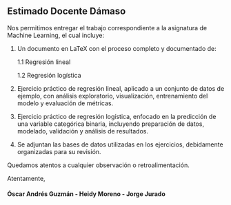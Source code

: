 ## Estimado Docente Dámaso

Nos permitimos entregar el trabajo correspondiente a la asignatura de Machine Learning, el cual incluye:

1. Un documento en LaTeX con el proceso completo y documentado de:

    1.1 Regresión lineal

    1.2 Regresión logística

2. Ejercicio práctico de regresión lineal, aplicado a un conjunto de datos de ejemplo, con análisis exploratorio, visualización, entrenamiento del modelo y evaluación de métricas.

3. Ejercicio práctico de regresión logística, enfocado en la predicción de una variable categórica binaria, incluyendo preparación de datos, modelado, validación y análisis de resultados.

4. Se adjuntan las bases de datos utilizadas en los ejercicios, debidamente organizadas para su revisión.

Quedamos atentos a cualquier observación o retroalimentación.

Atentamente,

#### Óscar Andrés Guzmán - Heidy Moreno - Jorge Jurado
